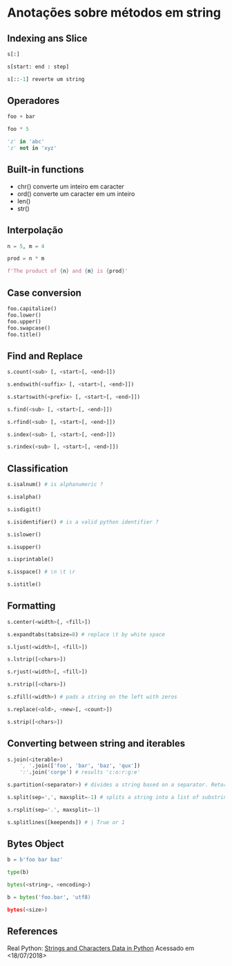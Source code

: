 # Anotações sobre métodos em string

## Indexing ans Slice

```python
s[:]

s[start: end : step]

s[::-1] reverte um string
```

## Operadores

```python
foo + bar

foo * 5

'z' in 'abc'
'z' not in 'xyz'
```

## Built-in functions

- chr() converte um inteiro em caracter
- ord() converte um caracter em um inteiro
- len()
- str()

## Interpolação

```python
n = 5, m = 4

prod = n * m

f'The product of {n} and {m} is {prod}'
```

## Case conversion

```python
foo.capitalize()
foo.lower()
foo.upper()
foo.swapcase()
foo.title()
```

## Find and Replace

```python
s.count(<sub> [, <start>[, <end>]])

s.endswith(<suffix> [, <start>[, <end>]])

s.startswith(<prefix> [, <start>[, <end>]])

s.find(<sub> [, <start>[, <end>]])

s.rfind(<sub> [, <start>[, <end>]])

s.index(<sub> [, <start>[, <end>]])

s.rindex(<sub> [, <start>[, <end>]])

```

## Classification

```python
s.isalnum() # is alphanumeric ?

s.isalpha()

s.isdigit()

s.isidentifier() # is a valid python identifier ?

s.islower()

s.isupper()

s.isprintable()

s.isspace() # \n \t \r

s.istitle()

```

## Formatting

```python
s.center(<width>[, <fill>])

s.expandtabs(tabsize=8) # replace \t by white space

s.ljust(<width>[, <fill>])

s.lstrip([<chars>])

s.rjust(<width>[, <fill>])

s.rstrip([<chars>])

s.zfill(<width>) # pads a string on the left with zeros

s.replace(<old>, <new>[, <count>])

s.strip([<chars>])
```

## Converting between string and iterables

```python
s.join(<iterable>)
    ', '.join(['foo', 'bar', 'baz', 'qux'])
    ':'.join('corge') # results 'c:o:r:g:e'

s.partition(<separator>) # divides a string based on a separator. Retorna uma tupla

s.split(sep=',', maxsplit=-1) # splits a string into a list of substring

s.rsplit(sep='.', maxsplit=-1)

s.splitlines([keepends]) # | True or 1

```

## Bytes Object

```python
b = b'foo bar baz'

type(b)

bytes(<string>, <encoding>)

b = bytes('foo.bar', 'utf8)

bytes(<size>)
```

## References

Real Python: [Strings and Characters Data in Python](https://realpython.com/python-strings/) Acessado em <18/07/2018>

